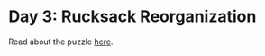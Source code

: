 # Day 3: Rucksack Reorganization

Read about the puzzle [here](https://adventofcode.com/2022/day/4).
